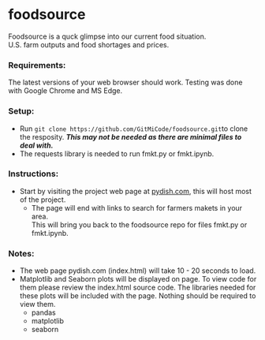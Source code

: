 # foodsource

Foodsource is a quck glimpse into our current food situation.  
U.S. farm outputs and food shortages and prices.

### Requirements:
The latest versions of your web browser should work.
Testing was done with Google Chrome and MS Edge.

### Setup:
- Run `git clone https://github.com/GitMiCode/foodsource.git`to clone the resposity.
  ***This may not be needed as there are minimal files to deal with.***
- The requests library is needed to run fmkt.py or fmkt.ipynb.

### Instructions:
- Start by visiting the project web page at [pydish.com](http://pydish.com), this will host most of the project.
  - The page will end with links to search for farmers makets in your area.  
    This will bring you back to the foodsource repo for files fmkt.py or fmkt.ipynb.

### Notes:
- The web page pydish.com (index.html) will take 10 - 20 seconds to load.
- Matplotlib and Seaborn plots will be displayed on page.  To view code for them please review the index.html source code.
  The libraries needed for these plots will be included with the page.  Nothing should be required to view them.
  - pandas
  - matplotlib
  - seaborn

